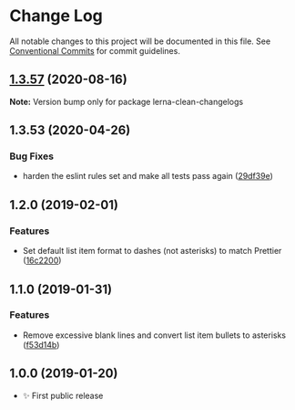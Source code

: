 # Change Log

All notable changes to this project will be documented in this file.
See [Conventional Commits](https://conventionalcommits.org) for commit guidelines.

## [1.3.57](https://gitlab.com/codsen/codsen/compare/lerna-clean-changelogs@1.3.56...lerna-clean-changelogs@1.3.57) (2020-08-16)

**Note:** Version bump only for package lerna-clean-changelogs





## 1.3.53 (2020-04-26)

### Bug Fixes

- harden the eslint rules set and make all tests pass again ([29df39e](https://gitlab.com/codsen/codsen/commit/29df39eb787ff5b3a0636ed4ea7df6056f5a0451))

## 1.2.0 (2019-02-01)

### Features

- Set default list item format to dashes (not asterisks) to match Prettier ([16c2200](https://gitlab.com/codsen/codsen/commit/16c2200))

## 1.1.0 (2019-01-31)

### Features

- Remove excessive blank lines and convert list item bullets to asterisks ([f53d14b](https://gitlab.com/codsen/codsen/commit/f53d14b))

## 1.0.0 (2019-01-20)

- ✨ First public release
